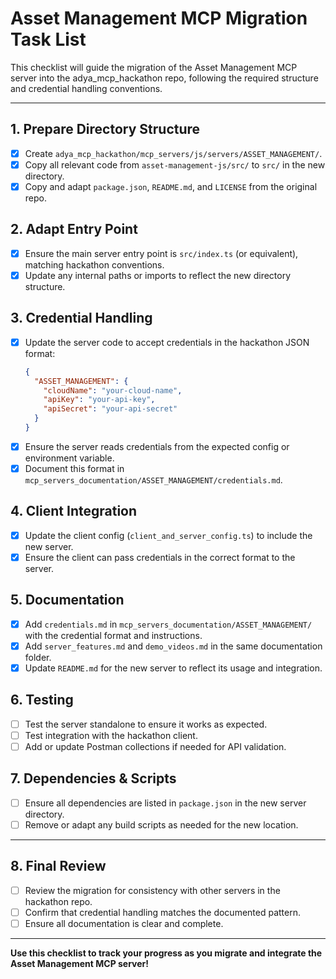 # Asset Management MCP Migration Task List

This checklist will guide the migration of the Asset Management MCP server into the adya_mcp_hackathon repo, following the required structure and credential handling conventions.

---

## 1. Prepare Directory Structure
- [x] Create `adya_mcp_hackathon/mcp_servers/js/servers/ASSET_MANAGEMENT/`.
- [x] Copy all relevant code from `asset-management-js/src/` to `src/` in the new directory.
- [x] Copy and adapt `package.json`, `README.md`, and `LICENSE` from the original repo.

## 2. Adapt Entry Point
- [x] Ensure the main server entry point is `src/index.ts` (or equivalent), matching hackathon conventions.
- [x] Update any internal paths or imports to reflect the new directory structure.

## 3. Credential Handling
- [x] Update the server code to accept credentials in the hackathon JSON format:
  ```json
  {
    "ASSET_MANAGEMENT": {
      "cloudName": "your-cloud-name",
      "apiKey": "your-api-key",
      "apiSecret": "your-api-secret"
    }
  }
  ```
- [x] Ensure the server reads credentials from the expected config or environment variable.
- [x] Document this format in `mcp_servers_documentation/ASSET_MANAGEMENT/credentials.md`.

## 4. Client Integration
- [x] Update the client config (`client_and_server_config.ts`) to include the new server.
- [x] Ensure the client can pass credentials in the correct format to the server.

## 5. Documentation
- [x] Add `credentials.md` in `mcp_servers_documentation/ASSET_MANAGEMENT/` with the credential format and instructions.
- [x] Add `server_features.md` and `demo_videos.md` in the same documentation folder.
- [x] Update `README.md` for the new server to reflect its usage and integration.

## 6. Testing
- [ ] Test the server standalone to ensure it works as expected.
- [ ] Test integration with the hackathon client.
- [ ] Add or update Postman collections if needed for API validation.

## 7. Dependencies & Scripts
- [ ] Ensure all dependencies are listed in `package.json` in the new server directory.
- [ ] Remove or adapt any build scripts as needed for the new location.

---

## 8. Final Review
- [ ] Review the migration for consistency with other servers in the hackathon repo.
- [ ] Confirm that credential handling matches the documented pattern.
- [ ] Ensure all documentation is clear and complete.

---

**Use this checklist to track your progress as you migrate and integrate the Asset Management MCP server!** 